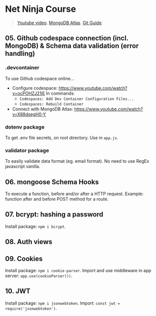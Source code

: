 # Net Ninja Course 
> [Youtube video](https://www.youtube.com/watch?v=SnoAwLP1a-0&list=PL4cUxeGkcC9iqqESP8335DA5cRFp8loyp).
> [MongoDB Atlas](https://cloud.mongodb.com/).
> [Git Guide](https://github.com/iamshaunjp/node-express-jwt-auth).

## 05. Github codespace connection (incl. MongoDB) & Schema data validation (error handling)
### .devcontainer
To use Github codespace online... 
- Configure codespace: https://www.youtube.com/watch?v=ocPOHZJ21jE
In commands: 
	- `Codespaces: Add Dev Container Configuration Files...`
	- `Codespaces: Rebuild Container`
- Connect with MongoDB Atlas: https://www.youtube.com/watch?v=X88dsegH0-Y

### dotenv package
To get .env file secrets, on root directory. 
Use in `app.js`.

### validator package
To easily validate data format (eg. email format).
No need to use RegEx javascript vanilla.

## 06. mongoose Schema Hooks
To execute a function, before and/or after a HTTP request.
Example: function after and before POST method for a route.

## 07. bcrypt: hashing a password
Install package: `npm i bcrypt`.

## 08. Auth views

## 09. Cookies
Install package: `npm i cookie-parser`.
Import and use middleware in app server: `app.use(cookieParser())`.

## 10. JWT
Install package: `npm i jsonwebtoken`.
Import: `const jwt = require('jsonwebtoken')`.

